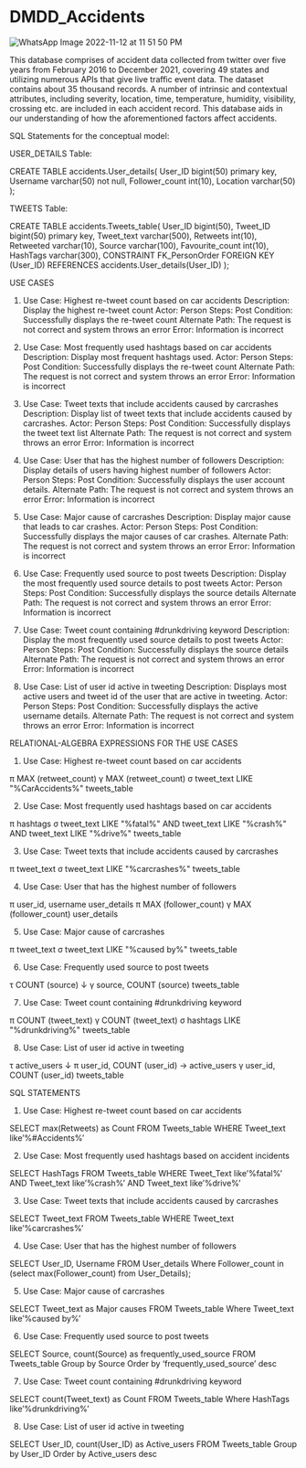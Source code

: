 # DMDD_Accidents

![WhatsApp Image 2022-11-12 at 11 51 50 PM](https://user-images.githubusercontent.com/113303754/201506389-d17a26b5-5369-4808-bcdc-32895b934ad0.jpeg)

This database comprises of accident data collected from twitter over five years from February 2016 to December 2021, covering 49 states and utilizing numerous APIs that give live traffic event data. The dataset contains about 35 thousand records. A number of intrinsic and contextual attributes, including severity, location, time, temperature, humidity, visibility, crossing etc. are included in each accident record. This database aids in our understanding of how the aforementioned factors affect accidents.

SQL Statements for the conceptual model: 

USER_DETAILS Table:

CREATE TABLE accidents.User_details(
User_ID bigint(50) primary key, 
Username varchar(50) not null, 
Follower_count int(10), 
Location varchar(50)
);

TWEETS Table:

CREATE TABLE accidents.Tweets_table(
User_ID bigint(50), 
Tweet_ID bigint(50) primary key, 
Tweet_text varchar(500), 
Retweets int(10), 
Retweeted varchar(10), 
Source varchar(100), 
Favourite_count int(10), 
HashTags varchar(300),
CONSTRAINT FK_PersonOrder FOREIGN KEY (User_ID) REFERENCES accidents.User_details(User_ID)
);

USE CASES
1.	Use Case: Highest re-tweet count based on car accidents
Description: Display the highest re-tweet count 
Actor: Person
Steps:
Post Condition: Successfully displays the re-tweet count 
Alternate Path: The request is not correct and system throws an error
Error: Information is incorrect

2.	Use Case: Most frequently used hashtags based on car accidents
Description: Display most frequent hashtags used. 
Actor: Person
Steps:
Post Condition: Successfully displays the re-tweet count 
Alternate Path: The request is not correct and system throws an error
Error: Information is incorrect


3.	Use Case: Tweet texts that include accidents caused by carcrashes
Description: Display list of tweet texts that include accidents caused by carcrashes.
Actor: Person
Steps:
Post Condition: Successfully displays the tweet text list 
Alternate Path: The request is not correct and system throws an error
Error: Information is incorrect

4.	Use Case: User that has the highest number of followers
Description: Display details of users having highest number of followers 
Actor: Person
Steps:
Post Condition: Successfully displays the user account details.
Alternate Path: The request is not correct and system throws an error
Error: Information is incorrect


5.	Use Case: Major cause of carcrashes
Description: Display major cause that leads to car crashes.
Actor: Person
Steps:
Post Condition: Successfully displays the major causes of car crashes.
Alternate Path: The request is not correct and system throws an error
Error: Information is incorrect


6.	Use Case: Frequently used source to post tweets 
Description: Display the most frequently used source details to post tweets
Actor: Person
Steps:
Post Condition: Successfully displays the source details
Alternate Path: The request is not correct and system throws an error
Error: Information is incorrect

7.	Use Case: Tweet count containing #drunkdriving keyword
Description: Display the most frequently used source details to post tweets
Actor: Person
Steps:
Post Condition: Successfully displays the source details
Alternate Path: The request is not correct and system throws an error
Error: Information is incorrect

8.	Use Case: List of user id active in tweeting 
Description: Displays most active users and tweet id of the user that are active in tweeting.
Actor: Person
Steps:
Post Condition: Successfully displays the active username details.
Alternate Path: The request is not correct and system throws an error
Error: Information is incorrect

RELATIONAL-ALGEBRA EXPRESSIONS FOR THE USE CASES

1.	Use Case: Highest re-tweet count based on car accidents

π MAX (retweet_count)
 γ MAX (retweet_count)
  σ tweet_text LIKE "%CarAccidents%" tweets_table

2.	Use Case: Most frequently used hashtags based on car accidents

π hashtags
 σ tweet_text LIKE "%fatal%" AND tweet_text LIKE "%crash%" AND tweet_text LIKE "%drive%" tweets_table

3.	Use Case: Tweet texts that include accidents caused by carcrashes

π tweet_text
 σ tweet_text LIKE "%carcrashes%" tweets_table

4.	Use Case: User that has the highest number of followers

π user_id, username user_details π MAX (follower_count)
 γ MAX (follower_count) user_details

5.	Use Case: Major cause of carcrashes

π tweet_text
 σ tweet_text LIKE "%caused by%" tweets_table

6.	Use Case: Frequently used source to post tweets 

τ COUNT (source) ↓
 γ source, COUNT (source) tweets_table

7.	Use Case: Tweet count containing #drunkdriving keyword

π COUNT (tweet_text)
 γ COUNT (tweet_text)
  σ hashtags LIKE "%drunkdriving%" tweets_table

8.	Use Case: List of user id active in tweeting

τ active_users ↓
 π user_id, COUNT (user_id) → active_users
  γ user_id, COUNT (user_id) tweets_table



SQL STATEMENTS

1.	Use Case: Highest re-tweet count based on car accidents

SELECT max(Retweets) as Count
FROM Tweets_table
WHERE Tweet_text like’%#Accidents%’

2.	Use Case: Most frequently used hashtags based on accident incidents

SELECT HashTags 
FROM Tweets_table
WHERE Tweet_Text like’%fatal%’	
AND Tweet_text like’%crash%’
AND Tweet_text like’%drive%’

3.	Use Case: Tweet texts that include accidents caused by carcrashes

SELECT Tweet_text
FROM Tweets_table
WHERE Tweet_text like’%carcrashes%’

4.	Use Case: User that has the highest number of followers

SELECT User_ID, Username
FROM User_details
Where Follower_count in (select max(Follower_count) from User_Details);

5.	Use Case: Major cause of carcrashes

SELECT Tweet_text as Major causes
FROM Tweets_table
Where Tweet_text like’%caused by%’

6.	Use Case: Frequently used source to post tweets 

SELECT Source, count(Source) as frequently_used_source
FROM Tweets_table
Group by Source
Order by ‘frequently_used_source’ desc

7.	Use Case: Tweet count containing #drunkdriving keyword

SELECT count(Tweet_text) as Count
FROM Tweets_table
Where HashTags like’%drunkdriving%’

8.	Use Case: List of user id active in tweeting 

SELECT User_ID, count(User_ID) as Active_users
FROM Tweets_table
Group by User_ID
Order by Active_users desc










